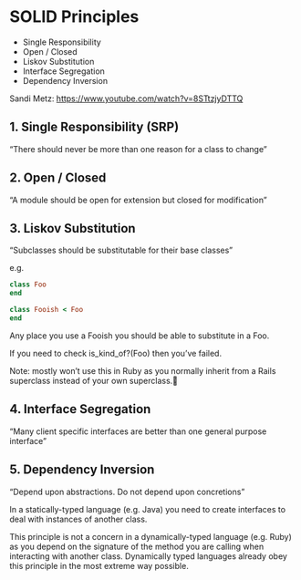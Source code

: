 # SOLID Principles

- Single Responsibility
- Open / Closed
- Liskov Substitution
- Interface Segregation
- Dependency Inversion


Sandi Metz:
https://www.youtube.com/watch?v=8STtzjyDTTQ 


## 1. Single Responsibility (SRP)

“There should never be more than one reason for a class to change”

## 2. Open / Closed

“A module should be open for extension but closed for modification”

## 3. Liskov Substitution

“Subclasses should be substitutable for their base classes”

e.g.

```ruby
class Foo
end

class Fooish < Foo
end
```

Any place you use a Fooish you should be able to substitute in a Foo.

If you need to check is_kind_of?(Foo) then you’ve failed.

Note: mostly won’t use this in Ruby as you normally inherit from a Rails superclass instead of your own superclass.

## 4. Interface Segregation

“Many client specific interfaces are better than one general purpose interface”

## 5. Dependency Inversion

“Depend upon abstractions. Do not depend upon concretions”

In a statically-typed language (e.g. Java) you need to create interfaces to deal with instances of another class.

This principle is not a concern in a dynamically-typed language (e.g. Ruby) as you depend on the signature of the method you are calling when interacting with another class. Dynamically typed languages already obey this principle in the most extreme way possible.
